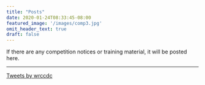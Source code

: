 ```yaml
---
title: "Posts"
date: 2020-01-24T08:33:45-08:00
featured_image: '/images/comp3.jpg'
omit_header_text: true
draft: false
---
```


If there are any competition notices or training material, it will be posted here.
<hr>
<a class="twitter-timeline" data-lang="en" href="https://twitter.com/wrccdc?ref_src=twsrc%5Etfw" data-chrome="transparent" data-tweet-limit="6" data-aria-polite="assertive">Tweets by wrccdc</a>
<script async src="https://platform.twitter.com/widgets.js" charset="utf-8"></script>

